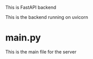 This is FastAPI backend

This is the backend running on uvicorn

# main.py
This is the main file for the server